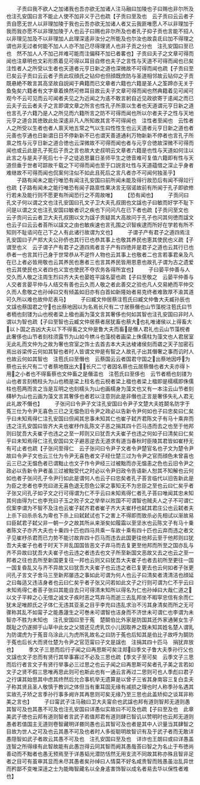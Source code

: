 <!-- { "loadSidebar": true } -->
　　子贡曰我不欲人之加诸我也吾亦欲无加诸人注马融曰加陵也子曰赐也非尔所及也注孔安国曰言不能止人使不加非义于己也疏【子贡曰至及也　云子贡曰云云者子贡自愿无世人以非理加陵于我也云吾亦欲无加诸人者又云我匪唯愿人不以非理加于我而我亦愿不以非理加陵于人也云子曰赐也非尔所及也者孔子抑子贡也言能不招人以非理见加及不以非理加人此理深逺非汝分之所能及也尔汝也故袁氐曰加不得理之谓也非无过者何能不加人人亦不加己尽得理贤人也非子贡之分也　注孔安国曰至已也　然不加人人不加己并难可能而注偏释不加已者畧也】子贡曰夫子之文章可得而闻也注章明也文彩形质着见可得以耳目自修也夫子之言性与天道不可得而闻也已矣注性者人之所受以生者也天道者元亨日新之道也深微故不可得而闻也疏【子贡曰至已矣云子贡曰云云者子贡此叹顔氏之钻仰也但顔既庶防与圣道相邻故云钻仰之子贡既悬絶不敢言其高坚故自説闻于典籍而已文章者六籍也六籍是圣人之筌蹄亦无关于鱼兔矣六籍者有文字章着焕然可修耳目故云夫子文章可得而闻也然典籍着见可闻可观今不云可见而云可闻者夫见之为近闻之为逺不敢言躬自近见政欲寄于逺闻之而已云夫子云云者夫子之言即谓文章之所言也性孔子所禀以生者也天道谓元亨日新之道也言孔子六籍乃是人之所见而六籍所言之防不可得而闻也所以尔者夫子之性与天地元亨之道合其徳致此处深逺非凡人所知故其言不可得闻也　注性者至闻也　云性者人之所受以生者也者人禀天地五常之气以生曰性性生也云天道者元亨日新之道也者元善也亨通也日新谓日日不停新新不已也谓天善道通利万物新新不停者也言孔子所禀之性与元亨日新之道合徳也云深微故不可得而闻也者与元亨合徳故深微不可得而闻也或云此是孔子死后子贡之言也故大史叔明云文章者六籍是也性与天道如何注以此言之与是夫子死后七十子之徒追思曩日圣师平生之徳音难可复值六籍即有性与天道但垂于世者可踪故千载之下可得而闻也至于口説言吐性与天道蕴借之深止乎身者难继故不可得而闻也侃案何注似不如此且死后之言凡者亦不可闻何独圣乎】
　　子路有闻未之能行唯恐有闻注孔安国曰前所闻未能及得行故恐后有闻不得竝行也疏【子路有闻未之能行唯恐有闻子路禀性果决言无宿诺故前有所闻于孔子即欲修行若未及能行则不愿更有所闻恐行之不周故唯】
　　【恐有闻也】
　　子贡问曰孔文子何以谓之文也注孔安国曰孔文子卫大夫孔叔圉也文諡也子曰敏而好学不耻下问是以谓之文也注孔安国曰敏者识之疾也下问问凡在已下者也疏【子贡问至文也　云子贡问云云者卫大夫孔叔圉以文为諡子贡疑其大高故问于孔子也问其何徳而諡文也云子曰云云者荅所以諡文之由也敏疾速也言孔围之识智疾逮而所好在学若有所不知则不耻谘问在己下之人有此诸行故谓为文也】
　　子谓子产有君子之道四焉注孔安国曰子产郑大夫公孙侨也其行已也恭其事上也敬其养民也恵其使民也义疏【子谓至也义　云子谓子产有君子之道四焉者言子产有四徳并是君子之道也云其行已也恭者一也言其行己身于世常恭从不逆忤人物也云其事上也敬者二也言若事君亲及凡在已上者必皆用敬也云其养民也惠者三也言其养民皆用恩恵也故孔子谓为古之遗爱也云其使民也义者四也义宜也使民不夺农务各得所宜也】
　　子曰晏平仲善与人交久而人敬之注周生烈曰齐大夫也晏姓平諡名婴也疏【子曰至敬之　云晏平仲善与人交者言晏平仲与人结交有善也云久而人敬之者此善交之验也凡人交易絶而平仲交久而人愈敬之也孙绰曰交有倾盖如旧亦有白首如新隆始者易克终者难敦厚不渝其道可久所以难也故仲尼表马】
　　子曰臧文仲居蔡注苞氏曰臧文仲鲁大夫臧孙辰也文諡也蔡国君之守也出蔡地因以为名焉长尺有二寸居蔡僭也山节藻棁注苞氏曰节者栭也刻镂为山也棁者梁上楹也画为藻文言其奢侈也何如其智也注孔安国曰非时人谓以为智也疏【子曰至智也云臧文仲居蔡者居犹畜也蔡大也礼唯诸侯以上得畜大以卜国之吉凶大夫以下不得畜之文仲是鲁大夫而畜是僭人君礼也云山节藻棁者此奢侈也山节者刻柱须露节为山如今栱斗也藻棁者画梁上侏儒柱为藻文也人君居室无此礼而文仲为之故为奢也宫室之饰士去首去本大夫达棱诸侯刻而砻之天子加密石焉出谷梁传云何如其智也者时人皆谓文仲是有智之人故孔子出其僭奢之事而讥时人也故云何如其智也　注苞氏曰至僭也　云蔡国云云者国君守国之出蔡地因呼为蔡也云长尺有二寸者蔡地既出大长尺二寸者因名蔡也云居蔡僭也者大夫亦得卜用之小者也不得畜蔡也文仲畜之是僭滥也　注苞氏曰至侈也　云节者栭也刻镂为山也者言刻栭柱头为山也栭是梁上柱名也云棁者梁上楹也者梁上楹即是檽檽即侏儒柱也苞两而言之当是互明之也刻檽头为山也画檽身为藻文也又有一本注云山节者刻欂栌为山也云画为藻文言其奢侈也者若以注意则此是非僭也正言是奢侈失礼人君无此礼故不僭也】
　　子张问曰令尹子文注孔安国曰令尹子文楚大夫姓鬬名防字于菟三仕为令尹无喜色三已之无愠色旧令尹之政必以告新令尹何如也子曰忠矣曰仁矣乎曰未知焉得仁注孔安国曰但闻其忠事未知其仁也崔子弑齐君陈文子有马十乘弃而违之注孔安国曰皆齐大夫也崔杼作乱陈文子恶之捐其四十匹马违而去之也至于他邦则曰犹吾大夫崔子也违之之至一邦则又曰犹吾大夫崔子也违之何如子曰清矣曰仁矣乎曰未知焉得仁注孔安国曰文子避恶逆去无道求有道当春秋时臣陵其君皆如崔杼无有可止者也疏【子张问至得仁　云子张问曰令尹子文者令尹楚官名也子文为楚令尹故曰令尹子文也云三仕为令尹无喜色者文子经仕楚三过为令尹之官而顔色未曾喜也云三已之无愠色者已谓黜止也文子作令尹经三过被黜而亦无愠恚之色也云旧令尹之政必以告新令尹者虽三过被黜受代之时必以令尹旧政令告语新人恕其不知解也云何如也者子张问孔子令尹行如此是谓何人也云子曰忠矣者孔子荅言临代以旧告新此是为臣之忠者也李充曰进无喜色退无怨色公家之事知无不为忠臣之至也云曰仁矣乎者子张又问孔子如子文之行可得谓为仁不乎云曰未知焉得仁者孔子荅曰唯闻其忠未知其何由得为仁也李充曰子玉之败子文之举举以败国不可谓智也贼夫人之子不可谓仁侃案李谓为不智不及注也云崔子弑齐君者崔子齐大夫崔杼也弑其君庄公也云弑者夫上杀下曰杀杀名为卑也下杀上曰弑弑试也下之害上不得即而致杀必先相试以渐故易曰臣弑君子弑父非一朝一夕之故其所从来渐矣如履霜以至坚氷也云陈文子有马十乗者陈文子亦齐大夫也十乗四十匹也四马共乘一车故十乘有四十匹也云弃而违之者文子见崔杼杀君而已力势不能讨故弃四十匹马而违去此国更往他邦云至于他邦则曰犹吾大夫崔子也者于时天下并乱国国皆恶文子弃马而去复更至他邦而所至之国亦乱与齐不异故曰犹吾大夫崔子也云违之者违去也文子所至新国文恶故又去之也云之至一邦者之往也去所至新国更复往一邦也云则又曰犹吾大夫崔子也者去初所至更往一国一国复昏乱又与齐不异故又曰犹吾大夫崔子也云违之者已复更去也云何如者子张更问孔子言文子舍马三至新邦屡违之事如此可谓为何人也云子曰清矣者清清洁也顔延之曰每适又违洁身者也云曰仁矣乎者子张又问若如此文子之行则可谓为仁不乎云曰未知焉得仁者荅子张曰其能自去只可得清未知所以得名为仁也孙绰曰大哉仁道之以文子平粹之心无借之诚文子疾时恶之笃弃马而逝三去乱邦坐不暇寜忠信有余而仁犹未足唯颜氏之子体仁无违其亚圣之目乎李充曰违乱求治不污其身清矣而所之无可骤称其乱不如甯子之能愚蘧生之可巻未可谓智也洁身而不济世未可谓仁也李谓为未智亦不胜为未知也　注孔安国曰至于菟　楚鬬伯比外家是防国其还外家通舅女生子既耻之仍遂掷于山草中此女之父猎还见虎乳饮小儿因取养之既未知其姓名楚人谓乳为防谓虎为于菟音乌涂此儿为虎所乳故名之曰防于菟也后知其是伯比子故呼为鬬防于菟也后长大而贤仕楚为令尹之官范甯曰子文是諡也　注捐其四十匹马　捐犹弃放也】
　　季文子三思而后行子闻之曰再思斯可矣注郑曰季文子鲁大夫季孙行父也文諡也文子忠而有贤行其举事寡过不必及三思也疏【季文子至可矣　云季文子三思而后行者言文子有贤行举事必三过思之也云子闻之曰再思斯可矣者孔子美之言若如文子之贤不假三思唯再思此则可也斯此也有一通云言再过二思则可也人季彪曰君子之行谋其始思其中虑其终然后允合事机举无遗算是以曾子三省其身南容三复白圭夫子称其贤且圣人敬慎于教训之体但当有重耳固无缘有减损之理也时人称季孙名遇其实故孔子矫之言季孙行事多阙许其再思则可矣无缘乃至三思也此盖矫抑之谈耳非称美之言也】
　　子曰甯武子注马融曰卫大夫甯俞也武諡也邦有道则智邦无道则愚其智可及也其愚不可及也注孔安国曰详愚似实故曰不可及也疏【子曰至及也　此章美武子徳也云邦有道则智者言武子若值邦君有道则肆已智讥以赞明时也云邦无道则愚者若值国主无道则卷智藏明详昬同愚也云其智可及也者是其中人识量当其肆智之目故为世人之可及也云其愚不可及也者时人多衒聪明故智识有及于武子者而无敢详愚隠智如武子者故云其愚不可及也　注孔安国曰至及也　详诈也王朗曰或曰详愚盖连智之所得缘有此智故能有此愚岂得云同其智而阙其愚哉荅曰智之为名止于布徳尚善动而不黜者也愚无预焉至于详愚韬光潜防恬然无用支流不同故其称亦殊且智非足者之目可有虽审其显而未尽其愚者矣孙绰曰人情莫不好名咸贵智而贱愚虽治乱异世而矜鄙不变唯深逹之士为能晦智藏名以全身逺害饰智以成名者易去华以保性者难也】
